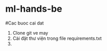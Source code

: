 # ml-hands-be

#Cac buoc cai dat 
1. Clone git ve may
2. Cài đặt thư viện trong file requirements.txt
3. 
